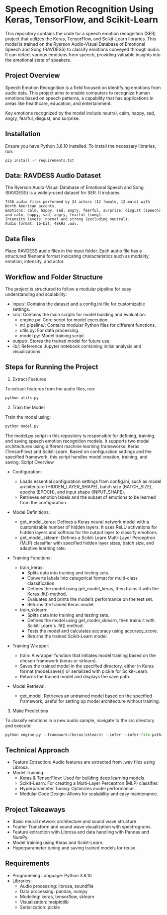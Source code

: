 # Speech Emotion Recognition Using Keras, TensorFlow, and Scikit-Learn

This repository contains the code for a speech emotion recognition (SER) project that utilizes the Keras, TensorFlow, and Scikit-Learn libraries. This model is trained on the Ryerson Audio-Visual Database of Emotional Speech and Song (RAVDESS) to classify emotions conveyed through audio. It can detect various emotions from speech, providing valuable insights into the emotional state of speakers.

## Project Overview

Speech Emotion Recognition is a field focused on identifying emotions from audio data. This project aims to enable computers to recognize human emotions based on speech patterns, a capability that has applications in areas like healthcare, education, and entertainment.

Key emotions recognized by the model include neutral, calm, happy, sad, angry, fearful, disgust, and surprise.

## Installation

Ensure you have Python 3.8.10 installed. To install the necessary libraries, run:

```{Python}
pip install -r requirements.txt
```

## Data: RAVDESS Audio Dataset

The Ryerson Audio-Visual Database of Emotional Speech and Song (RAVDESS) is a widely-used dataset for SER. It includes:

    7356 audio files performed by 24 actors (12 female, 12 male) with North American accents.
    Emotions: calm, happy, sad, angry, fearful, surprise, disgust (speech) and calm, happy, sad, angry, fearful (song).
    Intensity levels: normal and strong (excluding neutral).
    Audio format: 16-bit, 48kHz .wav.

## Data files

Place RAVDESS audio files in the input folder. Each audio file has a structured filename format indicating characteristics such as modality, emotion, intensity, and actor.

## Workflow and Folder Structure

The project is structured to follow a modular pipeline for easy understanding and scalability:

- input/: Contains the dataset and a config.ini file for customizable settings.
- src/: Contains the main scripts for model building and evaluation:
    - engine.py: Core script for model execution.
    - ml_pipeline/: Contains modular Python files for different functions.
    - utils.py: For data processing.
    - model.py: Model training script.
- output/: Stores the trained model for future use.
- lib/: Reference Jupyter notebook containing initial analysis and visualizations.

## Steps for Running the Project

1. Extract Features

To extract features from the audio files, run:

```python
python utils.py
```

2. Train the Model

Train the model using:

```python
python model.py
```

The model.py script in this repository is responsible for defining, training, and saving speech emotion recognition models. It supports two model architectures using different machine learning frameworks: Keras (TensorFlow) and Scikit-Learn. Based on configuration settings and the specified framework, this script handles model creation, training, and saving.
Script Overview

- Configuration:
    - Loads essential configuration settings from config.ini, such as model architecture (HIDDEN_LAYER_SHAPE), batch size (BATCH_SIZE), epochs (EPOCH), and input shape (INPUT_SHAPE).
    - Retrieves emotion labels and the subset of emotions to be learned from the configuration.

- Model Definitions:
    - get_model_keras: Defines a Keras neural network model with a customizable number of hidden layers. It uses ReLU activations for hidden layers and softmax for the output layer to classify emotions.
    - get_model_sklearn: Defines a Scikit-Learn Multi-Layer Perceptron (MLP) classifier with specified hidden layer sizes, batch size, and adaptive learning rate.

- Training Functions:
    - train_keras:
        - Splits data into training and testing sets.
        - Converts labels into categorical format for multi-class classification.
        - Defines the model using get_model_keras, then trains it with the Keras .fit() method.
        - Evaluates and prints the model’s performance on the test set.
        - Returns the trained Keras model.
    - train_sklearn:
        - Splits data into training and testing sets.
        - Defines the model using get_model_sklearn, then trains it with Scikit-Learn's .fit() method.
        - Tests the model and calculates accuracy using accuracy_score.
        - Returns the trained Scikit-Learn model.

- Training Wrapper:
    - train: A wrapper function that initiates model training based on the chosen framework (keras or sklearn).
    - Saves the trained model in the specified directory, either in Keras format (model.save()) or serialized with pickle for Scikit-Learn.
    - Returns the trained model and displays the save path.

- Model Retrieval:
    - get_model: Retrieves an untrained model based on the specified framework, useful for setting up model architecture without training.

3. Make Predictions

To classify emotions in a new audio sample, navigate to the src directory and execute:

```python
python engine.py --framework=(keras/sklearn) --infer --infer-file-path="path_to_audio_file"
```

## Technical Approach

- Feature Extraction: Audio features are extracted from .wav files using Librosa.
- Model Training:
    - Keras & TensorFlow: Used for building deep learning models.
    - Scikit-Learn: For creating a Multi-Layer Perceptron (MLP) classifier.
    - Hyperparameter Tuning: Optimizes model performance.
    - Modular Code Design: Allows for scalability and easy maintenance.

## Project Takeaways

- Basic neural network architecture and sound wave structure.
- Fourier Transform and sound wave visualization with spectrograms.
- Feature extraction with Librosa and data handling with Pandas and NumPy.
- Model training using Keras and Scikit-Learn.
- Hyperparameter tuning and saving trained models for reuse.

## Requirements

- Programming Language: Python 3.8.10
- Libraries:
    - Audio processing: librosa, soundfile
    - Data processing: pandas, numpy
    - Modeling: keras, tensorflow, sklearn
    - Visualization: matplotlib
    - Serialization: pickle
